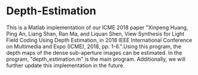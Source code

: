 # Depth-Estimation
This is a Matlab implementation of our ICME 2018 paper "Xinpeng Huang, Ping An, Liang Shan, Ran Ma, and Liquan Shen, View Synthesis for Light Field Coding Using Depth Estimation, in 2018 IEEE International Conference on Multimedia and Expo (ICME), 2018, pp. 1-6.".Using this program, the depth maps of the dense sub-aperture images can be estimated.
In the program, "depth_estimation.m" is the main program.
Additionally, we will further update this implementation in the future.
